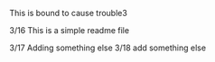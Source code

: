 This is bound to cause trouble3

3/16 This is a simple readme file

3/17 Adding something else
3/18 add something else
